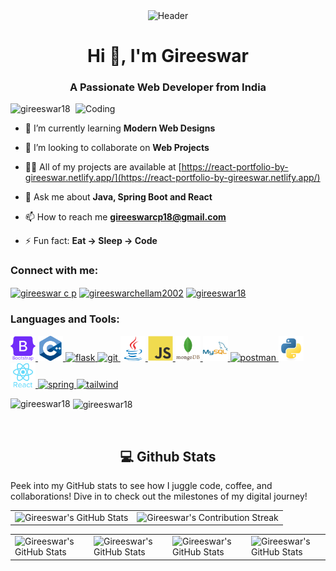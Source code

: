 <div align="center">
  <img  alt="Header" width="400" src="https://res.cloudinary.com/practicaldev/image/fetch/s--NzgxrJEe--/c_limit%2Cf_auto%2Cfl_progressive%2Cq_66%2Cw_880/https://dev-to-uploads.s3.amazonaws.com/uploads/articles/mdvk568xm4hmk3bjfsqs.gif">

  </div>
<h1 align="center">Hi 👋, I'm Gireeswar</h1>
<h3 align="center">A Passionate Web Developer from India</h3>
<img align="right" alt="Coding" width="400" src="https://user-images.githubusercontent.com/74038190/235224431-e8c8c12e-6826-47f1-89fb-2ddad83b3abf.gif">

<p align="left"> <img src="https://komarev.com/ghpvc/?username=gireeswar18&label=Profile%20views&color=0e75b6&style=flat" alt="gireeswar18" /> </p>

- 🌱 I’m currently learning **Modern Web Designs**

- 👯 I’m looking to collaborate on **Web Projects**

- 👨‍💻 All of my projects are available at [https://react-portfolio-by-gireeswar.netlify.app/](https://react-portfolio-by-gireeswar.netlify.app/)

- 💬 Ask me about **Java, Spring Boot and React**

- 📫 How to reach me **gireeswarcp18@gmail.com**

- ⚡ Fun fact: **Eat -> Sleep -> Code**

<h3 align="left">Connect with me:</h3>
<p align="left">
<a href="https://linkedin.com/in/gireeswar c p" target="blank"><img align="center" src="https://raw.githubusercontent.com/rahuldkjain/github-profile-readme-generator/master/src/images/icons/Social/linked-in-alt.svg" alt="gireeswar c p" height="30" width="40" /></a>
<a href="https://codeforces.com/profile/gireeswarchellam2002" target="blank"><img align="center" src="https://raw.githubusercontent.com/rahuldkjain/github-profile-readme-generator/master/src/images/icons/Social/codeforces.svg" alt="gireeswarchellam2002" height="30" width="40" /></a>
<a href="https://www.leetcode.com/gireeswar18" target="blank"><img align="center" src="https://raw.githubusercontent.com/rahuldkjain/github-profile-readme-generator/master/src/images/icons/Social/leet-code.svg" alt="gireeswar18" height="30" width="40" /></a>
</p>

<h3 align="left">Languages and Tools:</h3>
<p align="left"> <a href="https://getbootstrap.com" target="_blank" rel="noreferrer"> <img src="https://raw.githubusercontent.com/devicons/devicon/master/icons/bootstrap/bootstrap-plain-wordmark.svg" alt="bootstrap" width="40" height="40"/> </a> <a href="https://www.w3schools.com/cpp/" target="_blank" rel="noreferrer"> <img src="https://raw.githubusercontent.com/devicons/devicon/master/icons/cplusplus/cplusplus-original.svg" alt="cplusplus" width="40" height="40"/> </a> <a href="https://flask.palletsprojects.com/" target="_blank" rel="noreferrer"> <img src="https://www.vectorlogo.zone/logos/pocoo_flask/pocoo_flask-icon.svg" alt="flask" width="40" height="40"/> </a> <a href="https://git-scm.com/" target="_blank" rel="noreferrer"> <img src="https://www.vectorlogo.zone/logos/git-scm/git-scm-icon.svg" alt="git" width="40" height="40"/> </a> <a href="https://www.java.com" target="_blank" rel="noreferrer"> <img src="https://raw.githubusercontent.com/devicons/devicon/master/icons/java/java-original.svg" alt="java" width="40" height="40"/> </a> <a href="https://developer.mozilla.org/en-US/docs/Web/JavaScript" target="_blank" rel="noreferrer"> <img src="https://raw.githubusercontent.com/devicons/devicon/master/icons/javascript/javascript-original.svg" alt="javascript" width="40" height="40"/> </a> <a href="https://www.mongodb.com/" target="_blank" rel="noreferrer"> <img src="https://raw.githubusercontent.com/devicons/devicon/master/icons/mongodb/mongodb-original-wordmark.svg" alt="mongodb" width="40" height="40"/> </a> <a href="https://www.mysql.com/" target="_blank" rel="noreferrer"> <img src="https://raw.githubusercontent.com/devicons/devicon/master/icons/mysql/mysql-original-wordmark.svg" alt="mysql" width="40" height="40"/> </a> <a href="https://postman.com" target="_blank" rel="noreferrer"> <img src="https://www.vectorlogo.zone/logos/getpostman/getpostman-icon.svg" alt="postman" width="40" height="40"/> </a> <a href="https://www.python.org" target="_blank" rel="noreferrer"> <img src="https://raw.githubusercontent.com/devicons/devicon/master/icons/python/python-original.svg" alt="python" width="40" height="40"/> </a> <a href="https://reactjs.org/" target="_blank" rel="noreferrer"> <img src="https://raw.githubusercontent.com/devicons/devicon/master/icons/react/react-original-wordmark.svg" alt="react" width="40" height="40"/> </a> <a href="https://spring.io/" target="_blank" rel="noreferrer"> <img src="https://www.vectorlogo.zone/logos/springio/springio-icon.svg" alt="spring" width="40" height="40"/> </a> <a href="https://tailwindcss.com/" target="_blank" rel="noreferrer"> <img src="https://www.vectorlogo.zone/logos/tailwindcss/tailwindcss-icon.svg" alt="tailwind" width="40" height="40"/> </a> </p>

<p><img align="left" src="https://github-readme-stats.vercel.app/api/top-langs?username=gireeswar18&show_icons=true&locale=en&layout=compact" alt="gireeswar18" /></p>

<p>&nbsp;<img align="center" src="https://github-readme-stats.vercel.app/api?username=gireeswar18&show_icons=true&locale=en" alt="gireeswar18" /></p>

<p><img align<div align="center">
<h2 align="center" class="section-heading"> 💻 Github Stats</h2>
<p>Peek into my GitHub stats to see how I juggle code, coffee, and collaborations! Dive in to check out the milestones of my digital journey!</p>
 <table align="center" width="100%" height="100%" >
    <tr>
       <td><img style="border: none;" src="https://github-profile-summary-cards.vercel.app/api/cards/profile-details?username=gireeswar18&theme=github_dark" alt="Gireeswar's GitHub Stats"/></td>   
       <td><img style="border: none;" src="https://github-readme-streak-stats.herokuapp.com/?user=gireeswar18&theme=merko" alt="Gireeswar's Contribution Streak"/></td>
    </tr>
 </table>

 <table align="center" width="100%" height="100%" >
    <tr>
        <td><img style="border: none;" src="https://github-profile-summary-cards.vercel.app/api/cards/stats?username=gireeswar18&theme=github_dark" alt="Gireeswar's GitHub Stats"/></td>
        <td><img style="border: none;" src="https://github-profile-summary-cards.vercel.app/api/cards/productive-time?username=gireeswar18&theme=github_dark&utcOffset=10" alt="Gireeswar's GitHub Stats"/>
        <td><img style="border: none;" src="https://github-profile-summary-cards.vercel.app/api/cards/repos-per-language?username=gireeswar18&theme=github_dark" alt="Gireeswar's GitHub Stats"/></td>
        <td><img style="border: none;" src="https://github-profile-summary-cards.vercel.app/api/cards/most-commit-language?username=gireeswar18&theme=github_dark" alt="Gireeswar's GitHub Stats"/></td>
    </tr>
 </table>
